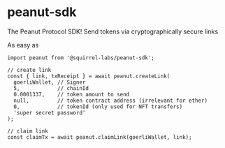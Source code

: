 # peanut-sdk
The Peanut Protocol SDK! Send tokens via cryptographically secure links

As easy as
```
import peanut from '@squirrel-labs/peanut-sdk';

// create link
const { link, txReceipt } = await peanut.createLink(
  goerliWallet, // Signer
  5,            // chainId
  0.0001337,    // token amount to send
  null,         // token contract address (irrelevant for ether)
  0,            // tokenId (only used for NFT transfers)
  'super secret password'
);

// claim link
const claimTx = await peanut.claimLink(goerliWallet, link);
```